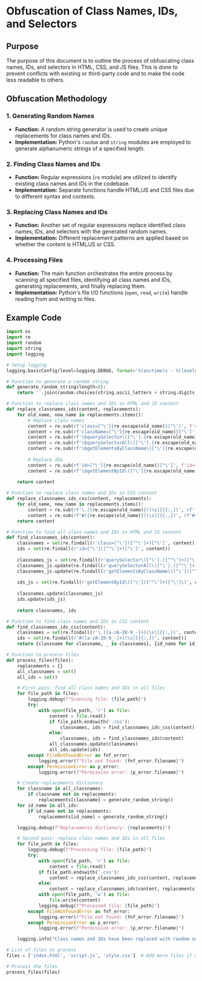 # Obfuscation of Class Names, IDs, and Selectors

## Purpose
The purpose of this document is to outline the process of obfuscating class names, IDs, and selectors in HTML, CSS, and JS files. This is done to prevent conflicts with existing or third-party code and to make the code less readable to others.

## Obfuscation Methodology

### 1. Generating Random Names
   - **Function:** A random string generator is used to create unique replacements for class names and IDs.
   - **Implementation:** Python's `random` and `string` modules are employed to generate alphanumeric strings of a specified length.

### 2. Finding Class Names and IDs
   - **Function:** Regular expressions (`re` module) are utilized to identify existing class names and IDs in the codebase.
   - **Implementation:** Separate functions handle HTML/JS and CSS files due to different syntax and contexts.

### 3. Replacing Class Names and IDs
   - **Function:** Another set of regular expressions replace identified class names, IDs, and selectors with the generated random names.
   - **Implementation:** Different replacement patterns are applied based on whether the content is HTML/JS or CSS.

### 4. Processing Files
   - **Function:** The main function orchestrates the entire process by scanning all specified files, identifying all class names and IDs, generating replacements, and finally replacing them.
   - **Implementation:** Python's file I/O functions (`open`, `read`, `write`) handle reading from and writing to files.

## Example Code

```python
import os
import re
import random
import string
import logging

# Setup logging
logging.basicConfig(level=logging.DEBUG, format='%(asctime)s - %(levelname)s - %(message)s')

# Function to generate a random string
def generate_random_string(length=8):
    return ''.join(random.choices(string.ascii_letters + string.digits, k=length))

# Function to replace class names and IDs in HTML and JS content
def replace_classnames_ids(content, replacements):
    for old_name, new_name in replacements.items():
        # Replace class names
        content = re.sub(rf'class=["\']{re.escape(old_name)}["\']', f'class="{new_name}"', content)
        content = re.sub(rf'className=["\']{re.escape(old_name)}["\']', f'className="{new_name}"', content)
        content = re.sub(rf'\bquerySelector\(["\'].{re.escape(old_name)}["\']\)', f'querySelector(".{new_name}")', content)
        content = re.sub(rf'\bquerySelectorAll\(["\'].{re.escape(old_name)}["\']\)', f'querySelectorAll(".{new_name}")', content)
        content = re.sub(rf'\bgetElementsByClassName\(["\']{re.escape(old_name)}["\']\)', f'getElementsByClassName("{new_name}")', content)
        
        # Replace IDs
        content = re.sub(rf'id=["\']{re.escape(old_name)}["\']', f'id="{new_name}"', content)
        content = re.sub(rf'\bgetElementById\(["\']{re.escape(old_name)}["\']\)', f'getElementById("{new_name}")', content)
        
    return content

# Function to replace class names and IDs in CSS content
def replace_classnames_ids_css(content, replacements):
    for old_name, new_name in replacements.items():
        content = re.sub(rf'\.({re.escape(old_name)})(\s|[{{:,])', rf'.{new_name}\2', content)
        content = re.sub(rf'#({re.escape(old_name)})(\s|[{{:,])', rf'#{new_name}\2', content)
    return content

# Function to find all class names and IDs in HTML and JS content
def find_classnames_ids(content):
    classnames = set(re.findall(r'class=["\']([^"\']+)["\']', content))
    ids = set(re.findall(r'id=["\']([^"\']+)["\']', content))
    
    classnames_js = set(re.findall(r'querySelector\(["\'].([^"\']+)["\']\)', content))
    classnames_js.update(re.findall(r'querySelectorAll\(["\'].([^"\']+)["\']\)', content))
    classnames_js.update(re.findall(r'getElementsByClassName\(["\']([^"\']+)["\']\)', content))
    
    ids_js = set(re.findall(r'getElementById\(["\']([^"\']+)["\']\)', content))
    
    classnames.update(classnames_js)
    ids.update(ids_js)
    
    return classnames, ids

# Function to find class names and IDs in CSS content
def find_classnames_ids_css(content):
    classnames = set(re.findall(r'\.([a-zA-Z0-9_-]+)(\s|[{{:,])', content))
    ids = set(re.findall(r'#([a-zA-Z0-9_-]+)(\s|[{{:,])', content))
    return {classname for classname, _ in classnames}, {id_name for id_name, _ in ids}

# Function to process files
def process_files(files):
    replacements = {}
    all_classnames = set()
    all_ids = set()

    # First pass: find all class names and IDs in all files
    for file_path in files:
        logging.debug(f"Scanning file: {file_path}")
        try:
            with open(file_path, 'r') as file:
                content = file.read()
                if file_path.endswith('.css'):
                    classnames, ids = find_classnames_ids_css(content)
                else:
                    classnames, ids = find_classnames_ids(content)
                all_classnames.update(classnames)
                all_ids.update(ids)
        except FileNotFoundError as fnf_error:
            logging.error(f"File not found: {fnf_error.filename}")
        except PermissionError as p_error:
            logging.error(f"Permission error: {p_error.filename}")

    # Create replacements dictionary
    for classname in all_classnames:
        if classname not in replacements:
            replacements[classname] = generate_random_string()
    for id_name in all_ids:
        if id_name not in replacements:
            replacements[id_name] = generate_random_string()

    logging.debug(f"Replacements dictionary: {replacements}")

    # Second pass: replace class names and IDs in all files
    for file_path in files:
        logging.debug(f"Processing file: {file_path}")
        try:
            with open(file_path, 'r') as file:
                content = file.read()
            if file_path.endswith('.css'):
                content = replace_classnames_ids_css(content, replacements)
            else:
                content = replace_classnames_ids(content, replacements)
            with open(file_path, 'w') as file:
                file.write(content)
            logging.debug(f"Processed file: {file_path}")
        except FileNotFoundError as fnf_error:
            logging.error(f"File not found: {fnf_error.filename}")
        except PermissionError as p_error:
            logging.error(f"Permission error: {p_error.filename}")

    logging.info("Class names and IDs have been replaced with random names in HTML, JS, and CSS files.")

# List of files to process
files = ['index.html', 'script.js', 'style.css']  # Add more files if needed

# Process the files
process_files(files)
